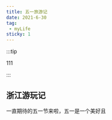 ```yaml
---
title: 五一旅游记
date: 2021-6-30
tag:
 - myLife
sticky: 1
---
```


:::tip

111

:::

<!-- more -->

## 浙江游玩记

一直期待的五一节来啦，五一是一个美好且


